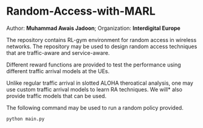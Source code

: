 # Random-Access-with-MARL

Author: **Muhammad Awais Jadoon**; Organization: **Interdigital Europe**

The repository contains RL-gym environment for random access in wireless networks. The repository may be used to design random access techniques that are traffic-aware and service-aware. 

Different reward functions are provided to test the performance using different traffic arrival models at the UEs. 

Unlike regular traffic arrival in slotted ALOHA theroatical analysis, one may use custom traffic arrival models to learn RA techniques. We will* also provide traffic models that can be used.  

The following command may be used to run a random policy provided. 

`python main.py`
